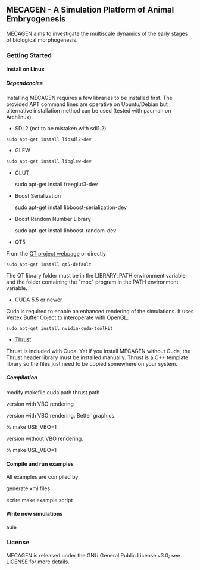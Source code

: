## MECAGEN - A Simulation Platform of Animal Embryogenesis

[MECAGEN](http://www.mecagen.org) aims to investigate the multiscale dynamics of the early stages of biological morphogenesis. 

### Getting Started

#### Install on Linux

##### Dependencies

Installing MECAGEN requires a few libraries to be installed first. The provided APT command lines are operative on Ubuntu/Debian but alternative installation method can be used (tested with pacman on Archlinux).

* SDL2 (not to be mistaken with sdl1.2)
```
sudo apt-get install libsdl2-dev
```

* GLEW
```makefile
sudo apt-get install libglew-dev
```

* GLUT

    sudo apt-get install freeglut3-dev

* Boost Serialization 

    sudo apt-get install libboost-serialization-dev

* Boost Random Number Library

    sudo apt-get install libboost-random-dev

* QT5

From the [QT project webpage](http://qt-project.org/downloads) or directly

	sudo apt-get install qt5-default

The QT library folder must be in the LIBRARY_PATH environment variable and the folder containing the "moc" program in the PATH environment variable.

* CUDA 5.5 or newer

Cuda is required to enable an enhanced rendering of the simulations. It uses Vertex Buffer Object to interoperate with OpenGL. 

    sudo apt-get install nvidia-cuda-toolkit

* [Thrust](http://thrust.github.io/)

Thrust is included with Cuda. Yet if you install MECAGEN without Cuda, the Thrust header library must be installed manually. Thrust is a C++ template library so the files just need to be copied somewhere on your system.



##### Compilation

modify makefile 
cuda path 
thrust path

version with VBO rendering

version with VBO rendering. Better graphics. 

%  make USE_VBO=1

version without VBO rendering.

%  make USE_VBO=1

#### Compile and run examples

All examples are compiled by:


generate xml files

écrire make example script


#### Write new simulations

auie

### License

MECAGEN is released under the GNU General Public License v3.0; see LICENSE for more details.

